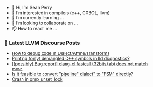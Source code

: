 - 👋 Hi, I’m Sean Perry
- 👀 I’m interested in compilers (c++, COBOL, llvm)
- 🌱 I’m currently learning ...
- 💞️ I’m looking to collaborate on ...
- 📫 How to reach me ...

<!---
s66perry/s66perry is a ✨ special ✨ repository because its `README.md` (this file) appears on your GitHub profile.
You can click the Preview link to take a look at your changes.
--->
### 📕 Latest LLVM Discourse Posts

<!-- DISCOURSE-LLVM:START -->
- [How to debug code in Dialect/Affine/Transforms](https://discourse.llvm.org/t/how-to-debug-code-in-dialect-affine-transforms/65200#post_3)
- [Printing &lpar;only&rpar; demangled C++ symbols in lld diagnostics?](https://discourse.llvm.org/t/printing-only-demangled-c-symbols-in-lld-diagnostics/65253#post_4)
- [[&lpar;possibly&rpar; Bug report] clang-cl fastcall &lpar;32bits&rpar; abi does not match msvc](https://discourse.llvm.org/t/possibly-bug-report-clang-cl-fastcall-32bits-abi-does-not-match-msvc/65260#post_2)
- [Is it feasible to convert &quot;pipeline&quot; dialect&quot; to &quot;FSM&quot; directly?](https://discourse.llvm.org/t/is-it-feasible-to-convert-pipeline-dialect-to-fsm-directly/65207#post_3)
- [Crash in omp_unset_lock](https://discourse.llvm.org/t/crash-in-omp-unset-lock/64946#post_7)
<!-- DISCOURSE-LLVM:END -->

